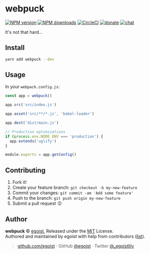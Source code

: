 
# webpuck

[![NPM version](https://img.shields.io/npm/v/webpuck.svg?style=flat)](https://npmjs.com/package/webpuck) [![NPM downloads](https://img.shields.io/npm/dm/webpuck.svg?style=flat)](https://npmjs.com/package/webpuck) [![CircleCI](https://circleci.com/gh/egoist/webpuck/tree/master.svg?style=shield)](https://circleci.com/gh/egoist/webpuck/tree/master)  [![donate](https://img.shields.io/badge/$-donate-ff69b4.svg?maxAge=2592000&style=flat)](https://github.com/egoist/donate) [![chat](https://img.shields.io/badge/chat-on%20discord-7289DA.svg?style=flat)](https://chat.egoist.moe)

It's not that hard...

## Install

```bash
yarn add webpuck --dev
```

## Usage

In your `webpack.config.js`:

```js
const app = webpuck()

app.src('src/index.js')

app.asset('src/**/*.js', 'babel-loader')

app.dest('dist/main.js')

// Production optimizations
if (process.env.NODE_ENV === 'production') {
  app.extends('uglify')
}

module.exports = app.getConfig() 
```

## Contributing

1. Fork it!
2. Create your feature branch: `git checkout -b my-new-feature`
3. Commit your changes: `git commit -am 'Add some feature'`
4. Push to the branch: `git push origin my-new-feature`
5. Submit a pull request :D


## Author

**webpuck** © [egoist](https://github.com/egoist), Released under the [MIT](./LICENSE) License.<br>
Authored and maintained by egoist with help from contributors ([list](https://github.com/egoist/webpuck/contributors)).

> [github.com/egoist](https://github.com/egoist) · GitHub [@egoist](https://github.com/egoist) · Twitter [@_egoistlily](https://twitter.com/_egoistlily)
